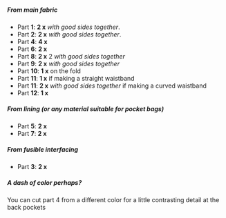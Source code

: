 ##### From main fabric

-   Part **1**: **2 x** *with good sides together*.
-   Part **2**: **2 x** *with good sides together*.
-   Part **4**: **4 x**
-   Part **6**: **2 x**
-   Part **8**: **2 x** 2 *with good sides together*
-   Part **9**: **2 x** *with good sides together*
-   Part **10**: **1 x** on the fold
-   Part **11**: **1 x** if making a straight waistband
-   Part **11**: **2 x** *with good sides together* if making a curved waistband
-   Part **12**: **1 x**

##### From lining (or any material suitable for pocket bags)

-   Part **5**: **2 x**
-   Part **7**: **2 x**

##### From fusible interfacing

-   Part **3**: **2 x**

<Tip>

##### A dash of color perhaps?

You can cut part 4 from a different color for a little contrasting detail at the back pockets

</Tip>
